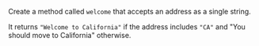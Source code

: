 Create a method called `welcome` that accepts an address as a single string.

It returns `"Welcome to California"` if the address includes `"CA"` and "You should move to California" otherwise.
